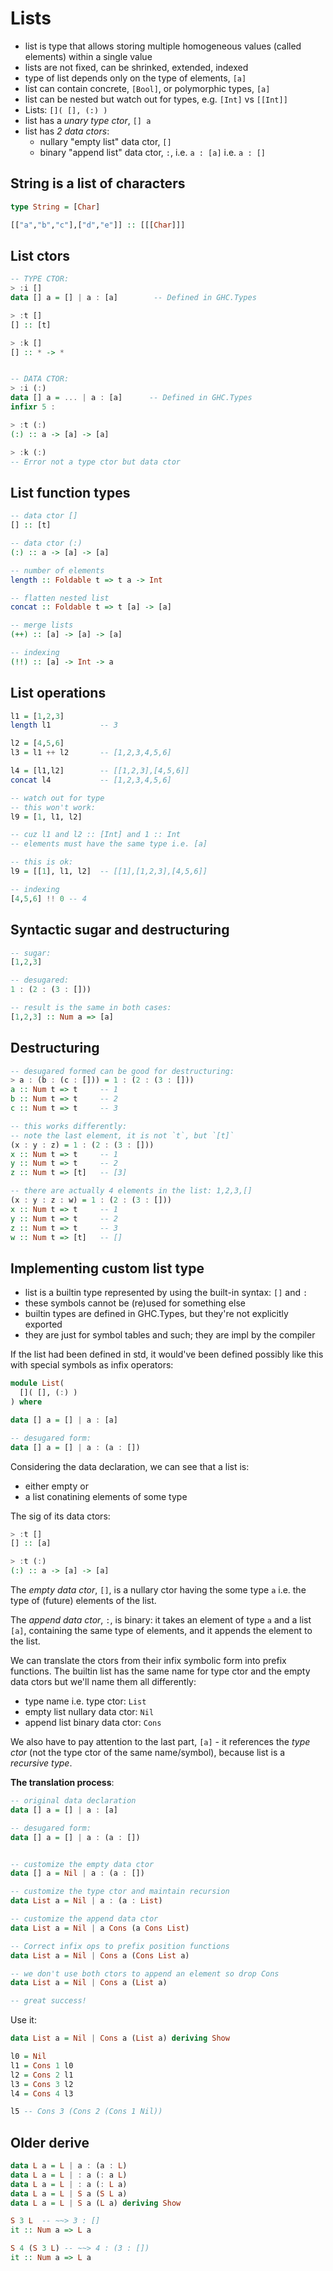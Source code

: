# Lists

- list is type that allows storing multiple homogeneous values (called elements) within a single value
- lists are not fixed, can be shrinked, extended, indexed
- type of list depends only on the type of elements, `[a]`
- list can contain concrete, `[Bool]`, or polymorphic types, `[a]`
- list can be nested but watch out for types, e.g. `[Int]` vs `[[Int]]`
- Lists: `[]( [], (:) )`
- list has a *unary type ctor*, `[] a`
- list has *2 data ctors*:
  - nullary "empty list" data ctor, `[]`
  - binary "append list" data ctor, `:`, i.e. `a : [a]` i.e. `a : []`



## String is a list of characters

```hs
type String = [Char]

[["a","b","c"],["d","e"]] :: [[[Char]]]
```


## List ctors

```hs
-- TYPE CTOR:
> :i []
data [] a = [] | a : [a]        -- Defined in GHC.Types

> :t []
[] :: [t]

> :k []
[] :: * -> *


-- DATA CTOR:
> :i (:)
data [] a = ... | a : [a]      -- Defined in GHC.Types
infixr 5 :

> :t (:)
(:) :: a -> [a] -> [a]

> :k (:)
-- Error not a type ctor but data ctor
```


## List function types 

```hs
-- data ctor []
[] :: [t]

-- data ctor (:)
(:) :: a -> [a] -> [a]

-- number of elements
length :: Foldable t => t a -> Int

-- flatten nested list
concat :: Foldable t => t [a] -> [a]

-- merge lists
(++) :: [a] -> [a] -> [a]

-- indexing
(!!) :: [a] -> Int -> a
```


## List operations

```hs
l1 = [1,2,3]
length l1           -- 3

l2 = [4,5,6]
l3 = l1 ++ l2       -- [1,2,3,4,5,6]

l4 = [l1,l2]        -- [[1,2,3],[4,5,6]]
concat l4           -- [1,2,3,4,5,6]

-- watch out for type
-- this won't work:
l9 = [1, l1, l2]

-- cuz l1 and l2 :: [Int] and 1 :: Int
-- elements must have the same type i.e. [a]

-- this is ok:
l9 = [[1], l1, l2]  -- [[1],[1,2,3],[4,5,6]]

-- indexing
[4,5,6] !! 0 -- 4
```



## Syntactic sugar and destructuring

```hs
-- sugar:
[1,2,3]

-- desugared:
1 : (2 : (3 : []))

-- result is the same in both cases:
[1,2,3] :: Num a => [a]
```


## Destructuring

```hs
-- desugared formed can be good for destructuring:
> a : (b : (c : [])) = 1 : (2 : (3 : []))
a :: Num t => t     -- 1
b :: Num t => t     -- 2
c :: Num t => t     -- 3

-- this works differently:
-- note the last element, it is not `t`, but `[t]`
(x : y : z) = 1 : (2 : (3 : []))
x :: Num t => t     -- 1
y :: Num t => t     -- 2
z :: Num t => [t]   -- [3]

-- there are actually 4 elements in the list: 1,2,3,[]
(x : y : z : w) = 1 : (2 : (3 : []))
x :: Num t => t     -- 1
y :: Num t => t     -- 2
z :: Num t => t     -- 3
w :: Num t => [t]   -- []
```


## Implementing custom list type

- list is a builtin type represented by using the built-in syntax: `[]` and `:`
- these symbols cannot be (re)used for something else
- builtin types are defined in GHC.Types, but they're not explicitly exported
- they are just for symbol tables and such; they are impl by the compiler


If the list had been defined in std, it would've been defined possibly like this with special symbols as infix operators:

```hs
module List(
  []( [], (:) )
) where

data [] a = [] | a : [a]

-- desugared form:
data [] a = [] | a : (a : [])
```

Considering the data declaration, we can see that a list is:
- either empty or
- a list conatining elements of some type

The sig of its data ctors:

```hs
> :t []
[] :: [a]

> :t (:)
(:) :: a -> [a] -> [a]
```

The *empty data ctor*, `[]`, is a nullary ctor having the some type `a` i.e. the type of (future) elements of the list.

The *append data ctor*, `:`, is binary: it takes an element of type `a` and a list `[a]`, containing the same type of elements, and it appends the element to the list.

We can translate the ctors from their infix symbolic form into prefix functions. The builtin list has the same name for type ctor and the empty data ctors but we'll name them all differently:
- type name i.e. type ctor: `List`
- empty list nullary data ctor: `Nil`
- append list binary data ctor: `Cons`

We also have to pay attention to the last part, `[a]` - it references the *type ctor* (not the type ctor of the same name/symbol), because list is a *recursive type*.


**The translation process**:

```hs
-- original data declaration
data [] a = [] | a : [a]

-- desugared form:
data [] a = [] | a : (a : [])


-- customize the empty data ctor
data [] a = Nil | a : (a : [])

-- customize the type ctor and maintain recursion
data List a = Nil | a : (a : List)

-- customize the append data ctor
data List a = Nil | a Cons (a Cons List)

-- Correct infix ops to prefix position functions
data List a = Nil | Cons a (Cons List a)

-- we don't use both ctors to append an element so drop Cons
data List a = Nil | Cons a (List a)

-- great success!
```

Use it:

```hs
data List a = Nil | Cons a (List a) deriving Show

l0 = Nil
l1 = Cons 1 l0
l2 = Cons 2 l1
l3 = Cons 3 l2
l4 = Cons 4 l3

l5 -- Cons 3 (Cons 2 (Cons 1 Nil))
```

















## Older derive

```hs
data L a = L | a : (a : L)
data L a = L | : a (: a L)
data L a = L | : a (: L a)
data L a = L | S a (S L a)
data L a = L | S a (L a) deriving Show

S 3 L  -- ~~> 3 : []
it :: Num a => L a

S 4 (S 3 L) -- ~~> 4 : (3 : [])
it :: Num a => L a
```
